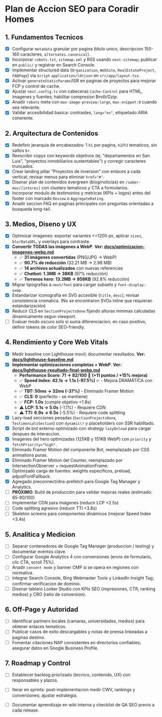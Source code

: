 # Plan de Accion SEO para Coradir Homes

## 1. Fundamentos Tecnicos
- [x] Configurar `metadata` granular por pagina (titulo unico, descripcion 150-160 caracteres, `alternates.canonical`).
- [x] Incorporar `robots.txt`, `sitemap.xml` y RSS usando `next-sitemap`; publicar en `public/` y registrar en Search Console.
- [x] Implementar structured data (`Organization`, `WebSite`, `RealEstateProject`, `FAQPage`) via `Script` `application/ld+json` en `src/app/layout.tsx`.
- [x] Activar `generateStaticParams`/ISR en paginas de proyectos para mejorar FCP y control de cache.
- [x] Ajustar `next.config.ts` con cabeceras `Cache-Control` para HTML, imagenes y fuentes; habilitar compresion Brotli/Gzip.
- [x] Anadir `robots` meta con `max-image-preview:large`, `max-snippet:0` cuando sea relevante.
- [x] Validar accesibilidad basica: contrastes, `lang="es"`, etiquetado ARIA coherente.

## 2. Arquitectura de Contenidos
- [x] Redefinir jerarquia de encabezados: 1 `h1` por pagina, `h2`/`h3` tematicos, sin saltos `br`.
- [x] Reescribir copys con keywords objetivos (ej. "departamentos en San Luis", "proyectos inmobiliarios sustentables") y corregir caracteres truncados.
- [x] Crear landing pillar "Proyectos de inversion" con enlaces a cada vertical; revisar menus para eliminar `href="#"`.
- [x] Disenar plan de contenidos evergreen (blog/noticias) en `/saber-mas/[interes]` con clusters tematicos y CTA a formularios.
- [x] Incorporar modulo de testimonios y metricas (KPIs + logos) antes del footer con marcado `Review` o `AggregateRating`.
- [x] Anadir seccion FAQ en paginas principales con preguntas orientadas a busqueda long-tail.

## 3. Medios, Diseno y UX
- [x] Optimizar imagenes: exportar variantes <=1200 px, aplicar `sizes`, `blurDataURL`, y overlays para contraste.
- [x] **Convertir TODAS las imágenes a WebP**. **Ver: [docs/optimizacion-imagenes-webp.md](docs/optimizacion-imagenes-webp.md)**
  - ✅ **31 imágenes convertidas** (PNG/JPG → WebP)
  - ✅ **90.7% de reducción** (32.21 MB → 2.98 MB)
  - ✅ **14 archivos actualizados** con nuevas referencias
  - ✅ **Chatbot: 1.3MB → 38KB** (97% reducción)
  - ✅ **Terrenos hero: 13.2MB → 958KB** (92.8% reducción)
- [x] Migrar tipografias a `next/font` para cargar subsets y `font-display: swap`.
- [x] Estandarizar iconografia en SVG accesible (`title`, `desc`); revisar consistencia cromatica. (No se encontraron SVGs inline que requieran estandarización)
- [x] Reducir CLS en `SectionProjectsDone` fijando alturas minimas calculadas dinamicamente segun viewport.
- [ ] Evaluar modo oscuro solo si suma diferenciacion; en caso positivo, definir tokens de color SEO-friendly.

## 4. Rendimiento y Core Web Vitals
- [x] Medir baseline con Lighthouse movil; documentar resultados. **Ver: [docs/lighthouse-baseline.md](docs/lighthouse-baseline.md)**
- [x] **Implementar optimizaciones completas + WebP**. **Ver: [docs/lighthouse-resultado-final-webp.md](docs/lighthouse-resultado-final-webp.md)**
  - **Performance Score: 71 → 82/100** 🎉 **(+11 puntos / +15% mejora)**
  - ✅ **Speed Index: 42.1s → 1.1s (-97.5%)** 🔥 - Mejora DRAMÁTICA con WebP
  - ✅ **TBT: 50ms → 32ms (-37%)** - Eliminado Framer Motion
  - ✅ **CLS: 0** (perfecto - se mantiene)
  - ✅ **FCP: 1.0s** (cumple objetivo <1.8s)
  - ⚠️ **LCP: 5.1s → 5.0s** (-1.1%) - Requiere CDN
  - ⚠️ **TTI: 6.9s → 6.5s** (-5.5%) - Requiere code splitting
- [x] Lazy-load secciones pesadas (`SectionProjectsDone`, `TestimonialsSection`) con `dynamic()` y placeholders con SSR habilitado.
- [x] Script de bot externo optimizado con strategy `lazyOnload` para cargar despues de interaccion.
- [x] Imagenes del hero optimizadas (125KB y 151KB WebP) con `priority` y `fetchPriority="high"`.
- [x] Eliminado Framer Motion del componente Bot, reemplazado por CSS animations puras.
- [x] Eliminado Framer Motion del Counter, reemplazado por IntersectionObserver + requestAnimationFrame.
- [x] Optimizado carga de fuentes: weights especificos, preload, adjustFontFallback.
- [x] Agregado preconnect/dns-prefetch para Google Tag Manager y Analytics.
- [ ] **PRÓXIMO**: Build de producción para validar mejoras reales (estimado: 85-90/100)
- [ ] Implementar CDN para imágenes (reducir LCP <2.5s)
- [ ] Code splitting agresivo (reducir TTI <3.8s)
- [ ] Skeleton screens para componentes dinámicos (mejorar Speed Index <3.4s)

## 5. Analitica y Medicion
- [ ] Separar contenedores de Google Tag Manager (produccion / testing) y documentar eventos clave.
- [ ] Configurar Google Analytics 4 con conversiones (envio de formulario, clic CTA, scroll 75%).
- [ ] Anadir `consent mode` y banner CMP si se opera en regiones con normativa.
- [ ] Integrar Search Console, Bing Webmaster Tools y LinkedIn Insight Tag; confirmar verificacion de dominio.
- [ ] Disenar tablero Looker Studio con KPIs SEO (impresiones, CTR, ranking medios) y CRO (ratio de conversion).

## 6. Off-Page y Autoridad
- [ ] Identificar partners locales (camaras, universidades, medios) para obtener enlaces tematicos.
- [ ] Publicar casos de exito descargables y notas de prensa linkeadas a paginas destino.
- [ ] Fomentar citaciones NAP consistentes en directorios confiables; asegurar datos en Google Business Profile.

## 7. Roadmap y Control
- [ ] Establecer backlog priorizado (tecnico, contenido, UX) con responsables y plazos.
- [ ] Iterar en sprints: post-implementacion medir CWV, rankings y conversiones; ajustar estrategia.
- [ ] Documentar aprendizaje en wiki interna y checklist de QA SEO previo a cada release.

